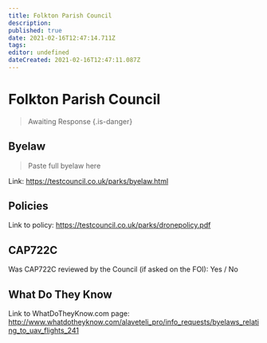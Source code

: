 ```yaml
---
title: Folkton Parish Council
description: 
published: true
date: 2021-02-16T12:47:14.711Z
tags: 
editor: undefined
dateCreated: 2021-02-16T12:47:11.087Z
---
```


# Folkton Parish Council
>  Awaiting Response
> {.is-danger}

## Byelaw
> Paste full byelaw here

Link:
https://testcouncil.co.uk/parks/byelaw.html

## Policies
Link to policy:
https://testcouncil.co.uk/parks/dronepolicy.pdf

## CAP722C

Was CAP722C reviewed by the Council (if asked on the FOI): Yes / No

## What Do They Know

Link to WhatDoTheyKnow.com page:
http://www.whatdotheyknow.com/alaveteli_pro/info_requests/byelaws_relating_to_uav_flights_241

